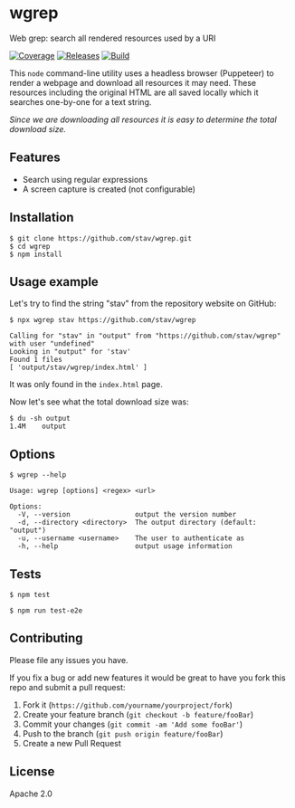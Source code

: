# wgrep

Web grep: search all rendered resources used by a URI

[![Coverage][cov-image]][cov-url]
[![Releases][rel-image]][rel-url]
[![Build][build-image]][build-url]

This `node` command-line utility uses a headless browser (Puppeteer) to render
a webpage and download all resources it may need. These resources including the
original HTML are all saved locally which it searches one-by-one for a text
string.

*Since we are downloading all resources it is easy to determine the total
download size.*

## Features

* Search using regular expressions
* A screen capture is created (not configurable)

## Installation

	$ git clone https://github.com/stav/wgrep.git
	$ cd wgrep
	$ npm install

## Usage example

Let's try to find the string "stav" from the repository website on GitHub:

	$ npx wgrep stav https://github.com/stav/wgrep

	Calling for "stav" in "output" from "https://github.com/stav/wgrep" with user "undefined"
	Looking in "output" for 'stav'
	Found 1 files
	[ 'output/stav/wgrep/index.html' ]

It was only found in the `index.html` page.

Now let's see what the total download size was:

	$ du -sh output
	1.4M    output

## Options

	$ wgrep --help

	Usage: wgrep [options] <regex> <url>

	Options:
	  -V, --version                output the version number
	  -d, --directory <directory>  The output directory (default: "output")
	  -u, --username <username>    The user to authenticate as
	  -h, --help                   output usage information

## Tests

	$ npm test

	$ npm run test-e2e

## Contributing

Please file any issues you have.

If you fix a bug or add new features it would be great to have you fork this
repo and submit a pull request:

1. Fork it (`https://github.com/yourname/yourproject/fork`)
2. Create your feature branch (`git checkout -b feature/fooBar`)
3. Commit your changes (`git commit -am 'Add some fooBar'`)
4. Push to the branch (`git push origin feature/fooBar`)
5. Create a new Pull Request

## License

Apache 2.0


[rel-image]:   https://img.shields.io/github/release/stav/wgrep.svg
[cov-image]:   https://codecov.io/gh/stav/wgrep/branch/master/graph/badge.svg
[build-image]: https://github.com/stav/wgrep/actions/workflows/tests.yml/badge.svg

[rel-url]:     https://github.com/stav/wgrep/releases
[cov-url]:     https://codecov.io/github/stav/wgrep
[build-url]:   https://github.com/stav/wgrep/actions
